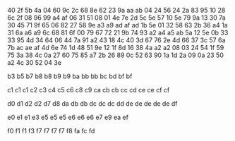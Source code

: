 40
2f  5b
4a
04  60  9c
2c
68  8e
62
23	9a	aa	ab
04
24	56
24
2a	83  95
10
28  6c
2f
08  96  99  a4	af
06
31  51
08
01  4e  7e
2d
5c  5e
57
10	5e  79  9a
13
30  7a
30
45	71  9f
65
06  82
27
58	9e	a3	a9  ad	af
ad
1b	5e
01
32	58	63
2b
36  a4
1a
31	6a	a6	a9
6c
68  81
6f
00	79	67
72
21  9b
74
93	a2	a4	a5  ab
5a
12  5e
0b
33  33	95
4d
34	64
06
44  7a  91	a2
43
18  4c
40
3d	67  76
2e
4d  66
37
3c  57  6a	7b  ac  ae	af
4d
6e	74
1d
48	51  9e
12
1f  8d
16
38	4a  a2  a2
08
03  24
54
1f  59  75
3a
38	4c
0a
27	60  75	85  a7
2b
26  89
0c
52	63  90
1a
1d  2a
09
0a	23	50	a2
4c
30	52
04
3e

b3
b5
b7
b8	b8
b9	b9
ba
bb	bb
bc
bd
bf  bf

c1	c1  c1
c2
c3
c4
c5
c6
c8
c9
ca
cb	cb
cc
cd
ce	ce
cf	cf

d0
d1
d2  d2
d7
d8
da
db	db
dc	dc	dc
dd
de	de	de	de	de
df

e0
e1	e1
e3
e5	e5	e5
e6	e6  e6
e7
e9
ea
ef

f0
f1	f1
f3
f7	f7  f7	f7
f8
fa
fc
fd
